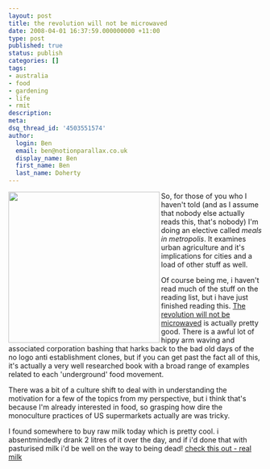 ```yaml
---
layout: post
title: the revolution will not be microwaved
date: 2008-04-01 16:37:59.000000000 +11:00
type: post
published: true
status: publish
categories: []
tags:
- australia
- food
- gardening
- life
- rmit
description:
meta:
dsq_thread_id: '4503551574'
author:
  login: Ben
  email: ben@notionparallax.co.uk
  display_name: Ben
  first_name: Ben
  last_name: Doherty
---
```

<p><img src="{{ site.baseurl }}/assets/51E%2Bl%2B%2BmwJL._SS500_.jpg" align="left" width="300" /></p>
<p>So, for those of you who I haven't told (and as I assume that nobody else actually reads this, that's nobody) I'm doing an elective called <em>meals in metropolis</em>. It examines urban agriculture and it's implications for cities and a load of other stuff as well.</p>
<p>Of course being me, i haven't read much of the stuff on the reading list, but i have just finished reading this. <a href="http://www.amazon.co.uk/Revolution-Will-Not-Be-Microwaved/dp/1933392118/ref=sr_1_1?ie=UTF8&amp;s=books&amp;qid=1206658199&amp;sr=8-1" target="_blank">The revolution will not be microwaved</a> is actually pretty good. There is a awful lot of hippy arm waving and associated corporation bashing that harks back to the bad old days of the no logo anti establishment clones, but if you can get past the fact all of this, it's actually a very well researched book with a broad range of examples related to each 'underground' food movement.</p>
<p>There was a bit of a culture shift to deal with in understanding the motivation for a few of the topics from my perspective, but i think that's because I'm already interested in food, so grasping how dire the monoculture practices of US supermarkets actually are was tricky.</p>
<p>I found somewhere to buy raw milk today which is pretty cool. i absentmindedly drank 2 litres of it over the day, and if i'd done that with pasturised milk i'd be well on the way to being dead! <a href="http://www.realmilkaustralia.com./index.php?page_id=9">check this out - real milk</a></p>
